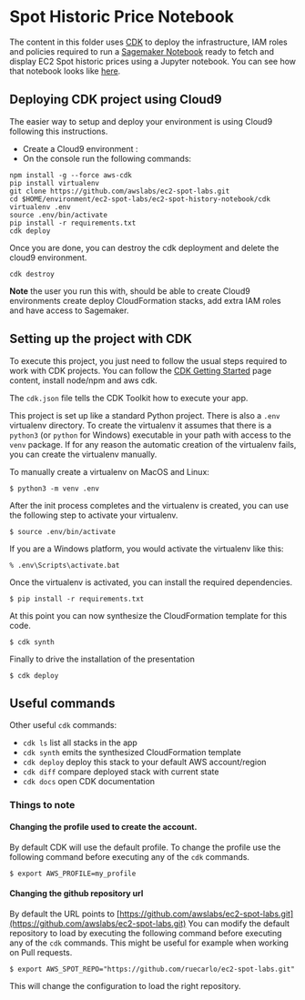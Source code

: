# Spot Historic Price Notebook 

The content in this folder uses [CDK](https://docs.aws.amazon.com/cdk/latest/guide/home.html) to deploy the infrastructure, IAM roles and policies required to run a [Sagemaker Notebook](https://docs.aws.amazon.com/sagemaker/latest/dg/notebooks.html) ready to fetch and display EC2 Spot historic prices using a Jupyter notebook. You can see how that notebook looks like [here](./ec2-spot-historic-prices.ipynb). 

## Deploying CDK project using Cloud9   
The easier way to setup and deploy your environment is using Cloud9 following this instructions. 

* Create a Cloud9 environment : 
* On the console run the following commands:

```
npm install -g --force aws-cdk
pip install virtualenv
git clone https://github.com/awslabs/ec2-spot-labs.git
cd $HOME/environment/ec2-spot-labs/ec2-spot-history-notebook/cdk
virtualenv .env
source .env/bin/activate
pip install -r requirements.txt 
cdk deploy
```

Once you are done, you can destroy the cdk deployment and delete the cloud9 environment.
```
cdk destroy
```

**Note** the user you run this with, should be able to create Cloud9 environments create deploy CloudFormation stacks, add extra IAM roles and have access to Sagemaker.


## Setting up the project with CDK

To execute this project, you just need to follow the usual steps required to work with CDK projects. You can follow the [CDK Getting Started](https://docs.aws.amazon.com/cdk/latest/guide/getting_started.html) page content, install node/npm and aws cdk.

The `cdk.json` file tells the CDK Toolkit how to execute your app.

This project is set up like a standard Python project.  There is also a `.env` virtualenv directory.  To create the virtualenv it assumes that there is a `python3` (or `python` for Windows) executable in your path with access to the `venv` package. If for any reason the automatic creation of the virtualenv fails, you can create the virtualenv manually.

To manually create a virtualenv on MacOS and Linux:

```
$ python3 -m venv .env
```

After the init process completes and the virtualenv is created, you can use the following step to activate your virtualenv.

```
$ source .env/bin/activate
```

If you are a Windows platform, you would activate the virtualenv like this:

```
% .env\Scripts\activate.bat
```

Once the virtualenv is activated, you can install the required dependencies.

```
$ pip install -r requirements.txt
```

At this point you can now synthesize the CloudFormation template for this code.

```
$ cdk synth
```

Finally to drive the installation of the presentation

```
$ cdk deploy
```


## Useful commands
Other useful `cdk` commands:

 * `cdk ls`          list all stacks in the app
 * `cdk synth`       emits the synthesized CloudFormation template
 * `cdk deploy`      deploy this stack to your default AWS account/region
 * `cdk diff`        compare deployed stack with current state
 * `cdk docs`        open CDK documentation


### Things to note

#### Changing the profile used to create the account.

By default CDK will use the default profile. To change the profile use the following command 
before executing any of the `cdk` commands.

```
$ export AWS_PROFILE=my_profile
```

#### Changing the github repository url

By default the URL points to [https://github.com/awslabs/ec2-spot-labs.git](https://github.com/awslabs/ec2-spot-labs.git)
You can modify the default repository to load by executing the following command 
before executing any of the `cdk` commands. This might be useful for example when working on Pull requests.

```
$ export AWS_SPOT_REPO="https://github.com/ruecarlo/ec2-spot-labs.git"
```

This will change the configuration to load the right repository.
